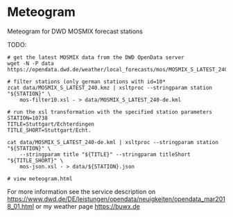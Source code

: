 # Meteogram
Meteogram for DWD MOSMIX forecast stations

TODO:

```
# get the latest MOSMIX data from the DWD OpenData server
wget -N -P data https://opendata.dwd.de/weather/local_forecasts/mos/MOSMIX_S_LATEST_240.kmz

# filter stations (only german stations with id=10*
zcat data/MOSMIX_S_LATEST_240.kmz | xsltproc --stringparam station "${STATION}" \
    mos-filter10.xsl - > data/MOSMIX_S_LATEST_240-de.kml

# run the xsl transformation with the specified station parameters
STATION=10738
TITLE=Stuttgart/Echterdingen
TITLE_SHORT=Stuttgart/Echt.

cat data/MOSMIX_S_LATEST_240-de.kml | xsltproc --stringparam station "${STATION}" \
    --stringparam title "${TITLE}" --stringparam titleShort "${TITLE_SHORT}" \
    mos-json.xsl - > data/${STATION}.json

# view meteogram.html
```

For more information see the service description on https://www.dwd.de/DE/leistungen/opendata/neuigkeiten/opendata_mar2018_01.html or my weather page https://buwx.de
